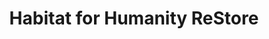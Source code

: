 ---
title: "Habitat for Humanity ReStore"
url: /irondale/habitat-for-humanity-restore/
shop: Gebrauchtwaren
---